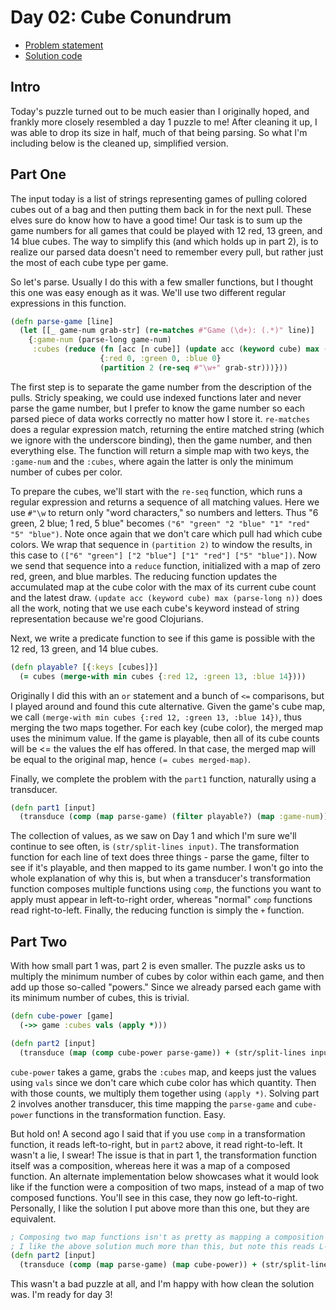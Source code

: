 # Day 02: Cube Conundrum

* [Problem statement](https://adventofcode.com/2023/day/2)
* [Solution code](https://github.com/abyala/advent-2023-clojure/blob/master/src/advent_2023_clojure/day02.clj)

## Intro

Today's puzzle turned out to be much easier than I originally hoped, and frankly more closely resembled a day 1 puzzle
to me! After cleaning it up, I was able to drop its size in half, much of that being parsing. So what I'm including
below is the cleaned up, simplified version.

## Part One

The input today is a list of strings representing games of pulling colored cubes out of a bag and then putting them
back in for the next pull. These elves sure do know how to have a good time! Our task is to sum up the game numbers for
all games that could be played with 12 red, 13 green, and 14 blue cubes. The way to simplify this (and which holds up
in part 2), is to realize our parsed data doesn't need to remember every pull, but rather just the most of each cube
type per game.

So let's parse. Usually I do this with a few smaller functions, but I thought this one was easy enough as it was.
We'll use two different regular expressions in this function.

```clojure
(defn parse-game [line]
  (let [[_ game-num grab-str] (re-matches #"Game (\d+): (.*)" line)]
    {:game-num (parse-long game-num)
     :cubes (reduce (fn [acc [n cube]] (update acc (keyword cube) max (parse-long n)))
                    {:red 0, :green 0, :blue 0}
                    (partition 2 (re-seq #"\w+" grab-str)))}))
```

The first step is to separate the game number from the description of the pulls. Stricly speaking, we could use
indexed functions later and never parse the game number, but I prefer to know the game number so each parsed piece of
data works correctly no matter how I store it. `re-matches` does a regular expression match, returning the entire
matched string (which we ignore with the underscore binding), then the game number, and then everything else. The
function will return a simple map with two keys, the `:game-num` and the `:cubes`, where again the latter is only the
minimum number of cubes per color.

To prepare the cubes, we'll start with the `re-seq` function, which runs a regular expression and returns a sequence
of all matching values. Here we use `#"\w` to return only "word characters," so numbers and letters. Thus "6 green, 
2 blue; 1 red, 5 blue" becomes `("6" "green" "2 "blue" "1" "red" "5" "blue")`. Note once again that we don't care which
pull had which cube colors. We wrap that sequence in `(partition 2)` to window the results, in this case to
`(["6" "green"] ["2 "blue"] ["1" "red"] ["5" "blue"])`. Now we send that sequence into a `reduce` function, initialized
with a map of zero red, green, and blue marbles. The reducing function updates the accumulated map at the cube color
with the max of its current cube count and the latest draw. `(update acc (keyword cube) max (parse-long n))` does all
the work, noting that we use each cube's keyword instead of string representation because we're good Clojurians.

Next, we write a predicate function to see if this game is possible with the 12 red, 13 green, and 14 blue cubes.

```clojure
(defn playable? [{:keys [cubes]}]
  (= cubes (merge-with min cubes {:red 12, :green 13, :blue 14})))
```

Originally I did this with an `or` statement and a bunch of `<=` comparisons, but I played around and found this cute
alternative. Given the game's cube map, we call `(merge-with min cubes {:red 12, :green 13, :blue 14})`, thus merging
the two maps together. For each key (cube color), the merged map uses the minimum value. If the game is playable, then
all of its cube counts will be <= the values the elf has offered. In that case, the merged map will be equal to the
original map, hence `(= cubes merged-map)`.

Finally, we complete the problem with the `part1` function, naturally using a transducer.

```clojure
(defn part1 [input]
  (transduce (comp (map parse-game) (filter playable?) (map :game-num)) + (str/split-lines input)))
```

The collection of values, as we saw on Day 1 and which I'm sure we'll continue to see often, is
`(str/split-lines input)`. The transformation function for each line of text does three things - parse the game, filter
to see if it's playable, and then mapped to its game number. I won't go into the whole explanation of why this is, but
when a transducer's transformation function composes multiple functions using `comp`, the functions you want to apply
must appear in left-to-right order, whereas "normal" `comp` functions read right-to-left. Finally, the reducing function
is simply the `+` function.

## Part Two

With how small part 1 was, part 2 is even smaller. The puzzle asks us to multiply the minimum number of cubes by color
within each game, and then add up those so-called "powers." Since we already parsed each game with its minimum number
of cubes, this is trivial.

```clojure
(defn cube-power [game]
  (->> game :cubes vals (apply *)))

(defn part2 [input]
  (transduce (map (comp cube-power parse-game)) + (str/split-lines input)))
```

`cube-power` takes a game, grabs the `:cubes` map, and keeps just the values using `vals` since we don't care which
cube color has which quantity. Then with those counts, we multiply them together using `(apply *)`. Solving part 2
involves another transducer, this time mapping the `parse-game` and `cube-power` functions in the transformation
function. Easy.

But hold on! A second ago I said that if you use `comp` in a transformation function, it reads left-to-right, but in
`part2` above, it read right-to-left. It wasn't a lie, I swear! The issue is that in part 1, the transformation
function itself was a composition, whereas here it was a map of a composed function. An alternate implementation below
showcases what it would look like if the function were a composition of two maps, instead of a map of two composed
functions. You'll see in this case, they now go left-to-right. Personally, I like the solution I put above more than
this one, but they are equivalent.

```clojure
; Composing two map functions isn't as pretty as mapping a composition of two functions.
; I like the above solution much more than this, but note this reads L-R while the above reads R-L.
(defn part2 [input]
  (transduce (comp (map parse-game) (map cube-power)) + (str/split-lines input)))
```

This wasn't a bad puzzle at all, and I'm happy with how clean the solution was. I'm ready for day 3!
